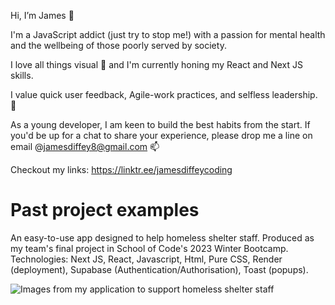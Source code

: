 Hi, I’m James 👋

I'm a JavaScript addict (just try to stop me!) with a passion for mental health and the wellbeing of those poorly served by society.

I love all things visual 👀 and I'm currently honing my React and Next JS skills. 

I value quick user feedback, Agile-work practices, and selfless leadership. 🌱

As a young developer, I am keen to build the best habits from the start. If you'd be up for a chat to share your experience, please drop me a line on email @jamesdiffey8@gmail.com 📫 

Checkout my links: https://linktr.ee/jamesdiffeycoding

# Past project examples

An easy-to-use app designed to help homeless shelter staff. Produced as my team's final project in School of Code's 2023 Winter Bootcamp.
Technologies: Next JS, React, Javascript, Html, Pure CSS, Render (deployment), Supabase (Authentication/Authorisation), Toast (popups).

![Images from my application to support homeless shelter staff](https://github.com/jamesdiffeycoding/jamesdiffeycoding/assets/139918141/969e4146-8cbd-4bc4-a5bb-72f34f24deca)

